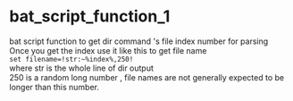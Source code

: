 # bat_script_function_1
bat script function to get dir command  's file index number for parsing<br>
Once you get the index use it like this to get file name<br>
`set filename=!str:~%index%,250!`<br>
where str is the whole line of dir output<br>
250 is a random long number , file names are not generally expected to be longer than this number.<br>
